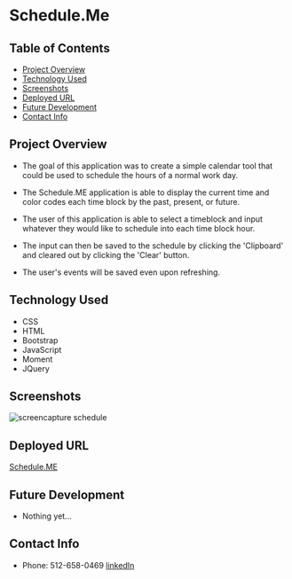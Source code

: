# Schedule.Me

## Table of Contents
* [Project Overview](#Project-overview)
* [Technology Used](#Technology-used)
* [Screenshots](#Screenshots)
* [Deployed URL](#Deployed-url)
* [Future Development](#Future-development)
* [Contact Info](#Contact-info)

## Project Overview

* The goal of this application was to create a simple calendar tool that could be used to schedule the hours of a normal work day.  

* The Schedule.ME application is able to display the current time and color codes each time block by the past, present, or future.  

* The user of this application is able to select a timeblock and input whatever they would like to schedule into each time block hour.  

* The input can then be saved to the schedule by clicking the 'Clipboard' and cleared out by clicking the 'Clear' button.

* The user's events will be saved even upon refreshing.

## Technology Used

* CSS
* HTML
* Bootstrap
* JavaScript
* Moment
* JQuery

## Screenshots


![screencapture schedule](https://user-images.githubusercontent.com/78969397/120340015-40fe1b80-c2bb-11eb-9b66-9aeeeab0e8f5.png)



## Deployed URL

[Schedule.ME](https://chainrxn12.github.io/schedule.me/ "Schedule.ME Home")

## Future Development

* Nothing yet... 

## Contact Info

* Phone: 512-658-0469
[linkedIn](https://www.linkedin.com/in/billy-dorman-b51129205/ "LinkedIn Home")
